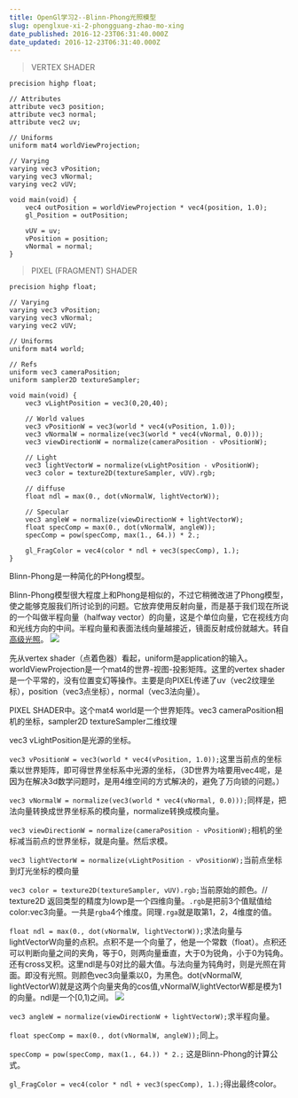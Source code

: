 ```yaml
---
title: OpenGl学习2--Blinn-Phong光照模型
slug: openglxue-xi-2-phongguang-zhao-mo-xing
date_published: 2016-12-23T06:31:40.000Z
date_updated: 2016-12-23T06:31:40.000Z
---
```


> VERTEX SHADER

    precision highp float;
    
    // Attributes
    attribute vec3 position;
    attribute vec3 normal;
    attribute vec2 uv;
    
    // Uniforms
    uniform mat4 worldViewProjection;
    
    // Varying
    varying vec3 vPosition;
    varying vec3 vNormal;
    varying vec2 vUV;
    
    void main(void) {
        vec4 outPosition = worldViewProjection * vec4(position, 1.0);
        gl_Position = outPosition;
        
        vUV = uv;
        vPosition = position;
        vNormal = normal;
    }
    

> PIXEL (FRAGMENT) SHADER

    precision highp float;
    
    // Varying
    varying vec3 vPosition;
    varying vec3 vNormal;
    varying vec2 vUV;
    
    // Uniforms
    uniform mat4 world;
    
    // Refs
    uniform vec3 cameraPosition;
    uniform sampler2D textureSampler;
    
    void main(void) {
        vec3 vLightPosition = vec3(0,20,40);
        
        // World values
        vec3 vPositionW = vec3(world * vec4(vPosition, 1.0));
        vec3 vNormalW = normalize(vec3(world * vec4(vNormal, 0.0)));
        vec3 viewDirectionW = normalize(cameraPosition - vPositionW);
        
        // Light
        vec3 lightVectorW = normalize(vLightPosition - vPositionW);
        vec3 color = texture2D(textureSampler, vUV).rgb;
        
        // diffuse
        float ndl = max(0., dot(vNormalW, lightVectorW));
        
        // Specular
        vec3 angleW = normalize(viewDirectionW + lightVectorW);
        float specComp = max(0., dot(vNormalW, angleW));
        specComp = pow(specComp, max(1., 64.)) * 2.;
        
        gl_FragColor = vec4(color * ndl + vec3(specComp), 1.);
    }
    

Blinn-Phong是一种简化的PHong模型。

Blinn-Phong模型很大程度上和Phong是相似的，不过它稍微改进了Phong模型，使之能够克服我们所讨论到的问题。它放弃使用反射向量，而是基于我们现在所说的一个叫做半程向量（halfway vector）的向量，这是个单位向量，它在视线方向和光线方向的中间。半程向量和表面法线向量越接近，镜面反射成份就越大。转自[高级光照](https://learnopengl-cn.readthedocs.io/zh/latest/05%20Advanced%20Lighting/01%20Advanced%20Lighting/)。
![](/content/images/2016/12/advanced_lighting_halfway_vector.png)

先从vertex shader（点着色器）看起，uniform是application的输入。worldViewProjection是一个mat4的世界-视图-投影矩阵。这里的vertex shader是一个平常的，没有位置变幻等操作。主要是向PIXEL传递了uv（vec2纹理坐标），position（vec3点坐标），normal（vec3法向量）。

PIXEL SHADER中。这个mat4 world是一个世界矩阵。vec3 cameraPosition相机的坐标，sampler2D textureSampler二维纹理

vec3 vLightPosition是光源的坐标。

`vec3 vPositionW = vec3(world * vec4(vPosition, 1.0));`这里当前点的坐标乘以世界矩阵，即可得世界坐标系中光源的坐标，（3D世界为啥要用vec4呢，是因为在解决3d数学问题时，是用4维空间的方式解决的，避免了万向锁的问题。）

`vec3 vNormalW = normalize(vec3(world * vec4(vNormal, 0.0)));`同样是，把法向量转换成世界坐标系的模向量，normalize转换成模向量。

`vec3 viewDirectionW = normalize(cameraPosition - vPositionW);`相机的坐标减当前点的世界坐标，就是向量。然后求模。

`vec3 lightVectorW = normalize(vLightPosition - vPositionW);`当前点坐标到灯光坐标的模向量

`vec3 color = texture2D(textureSampler, vUV).rgb;`当前原始的颜色。// texture2D 返回类型的精度为lowp是一个四维向量。`.rgb`是把前3个值赋值给color:vec3向量。一共是`rgba`4个维度。同理`.rga`就是取第1，2，4维度的值。

`float ndl = max(0., dot(vNormalW, lightVectorW));`求法向量与lightVectorW向量的点积。点积不是一个向量了，他是一个常数（float）。点积还可以判断向量之间的夹角，等于0，则两向量垂直，大于0为锐角，小于0为钝角。还有cross叉积。这里ndl是与0对比的最大值。与法向量为钝角时，则是光照在背面。即没有光照。则颜色vec3向量乘以0，为黑色。dot(vNormalW, lightVectorW)就是这两个向量夹角的cos值,vNormalW,lightVectorW都是模为1的向量。ndl是一个[0,1)之间。
![](/content/images/2016/04/-C-FOX8P---93-D-PBI-HTQ.png)

`vec3 angleW = normalize(viewDirectionW + lightVectorW);`求半程向量。

`float specComp = max(0., dot(vNormalW, angleW));`同上。

`specComp = pow(specComp, max(1., 64.)) * 2.;` 这是Blinn-Phong的计算公式。

`gl_FragColor = vec4(color * ndl + vec3(specComp), 1.);`得出最终color。
